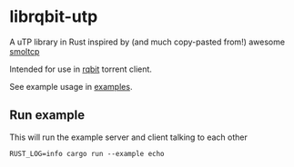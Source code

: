 # librqbit-utp

A uTP library in Rust inspired by (and much copy-pasted from!) awesome [smoltcp](https://github.com/smoltcp-rs/smoltcp)

Intended for use in [rqbit](https://github.com/ikatson/rqbit) torrent client.

See example usage in [examples](https://github.com/ikatson/librqbit-utp/blob/main/examples/echo_minimal.rs).

## Run example

This will run the example server and client talking to each other

```
RUST_LOG=info cargo run --example echo
```
